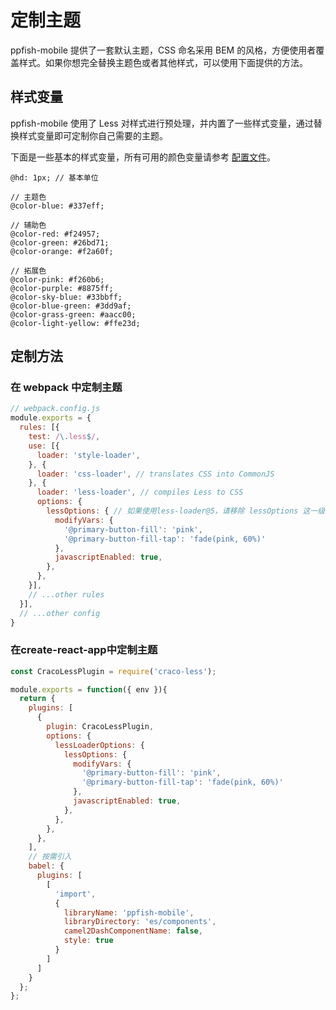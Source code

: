 # 定制主题
ppfish-mobile 提供了一套默认主题，CSS 命名采用 BEM 的风格，方便使用者覆盖样式。如果你想完全替换主题色或者其他样式，可以使用下面提供的方法。

## 样式变量
ppfish-mobile 使用了 Less 对样式进行预处理，并内置了一些样式变量，通过替换样式变量即可定制你自己需要的主题。

下面是一些基本的样式变量，所有可用的颜色变量请参考 [配置文件](https://github.com/NSFI/fishd-mobile/blob/master/source/assets/css/themes/default.less)。
```less
@hd: 1px; // 基本单位

// 主题色
@color-blue: #337eff;

// 辅助色
@color-red: #f24957;
@color-green: #26bd71;
@color-orange: #f2a60f;

// 拓展色
@color-pink: #f260b6;
@color-purple: #8875ff;
@color-sky-blue: #33bbff;
@color-blue-green: #3dd9af;
@color-grass-green: #aacc00;
@color-light-yellow: #ffe23d;

```

## 定制方法

### 在 webpack 中定制主题
```js
// webpack.config.js
module.exports = {
  rules: [{
    test: /\.less$/,
    use: [{
      loader: 'style-loader',
    }, {
      loader: 'css-loader', // translates CSS into CommonJS
    }, {
      loader: 'less-loader', // compiles Less to CSS
      options: {
        lessOptions: { // 如果使用less-loader@5，请移除 lessOptions 这一级直接配置选项。
          modifyVars: {
            '@primary-button-fill': 'pink',
            '@primary-button-fill-tap': 'fade(pink, 60%)'
          },
          javascriptEnabled: true,
        },
      },
    }],
    // ...other rules
  }],
  // ...other config
}
```

### 在create-react-app中定制主题

```js
const CracoLessPlugin = require('craco-less');

module.exports = function({ env }){
  return {
    plugins: [
      {
        plugin: CracoLessPlugin,
        options: {
          lessLoaderOptions: {
            lessOptions: {
              modifyVars: {
                '@primary-button-fill': 'pink',
                '@primary-button-fill-tap': 'fade(pink, 60%)'
              },
              javascriptEnabled: true,
            },
          },
        },
      },
    ],
    // 按需引入
    babel: {
      plugins: [
        [
          'import',
          {
            libraryName: 'ppfish-mobile',
            libraryDirectory: 'es/components',
            camel2DashComponentName: false,
            style: true
          }
        ]
      ]
    }
  };
};
```